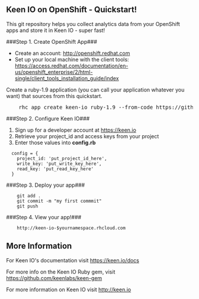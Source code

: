 Keen IO on OpenShift - Quickstart!
----------------------------------

This git repository helps you collect analytics data from your OpenShift apps and store it in Keen IO - super fast!

###Step 1. Create OpenShift App###

- Create an account: http://openshift.redhat.com
- Set up your local machine with the client tools: https://access.redhat.com/documentation/en-us/openshift_enterprise/2/html-single/client_tools_installation_guide/index

Create a ruby-1.9 application (you can call your application whatever you want) that sources from this quickstart.
<pre>
    rhc app create keen-io ruby-1.9 --from-code https://github.com/keenlabs/keen-io-openshift-quickstart
</pre>

###Step 2. Configure Keen IO###

1. Sign up for a developer account at https://keen.io
2. Retrieve your project_id and access keys from your project
3. Enter those values into <strong>config.rb</strong>

```
  config = {
    project_id: 'put_project_id_here',
    write_key: 'put_write_key_here',
    read_key: 'put_read_key_here'
  }
```

###Step 3. Deploy your app###

```
    git add .
    git commit -m "my first commmit"
    git push
```

###Step 4. View your app!###

```
    http://keen-io-$yournamespace.rhcloud.com
```


More Information
----------------------------

For Keen IO's documentation visit https://keen.io/docs

For more info on the Keen IO Ruby gem, visit https://github.com/keenlabs/keen-gem

For more information on Keen IO visit http://keen.io